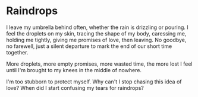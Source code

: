 # Raindrops

I leave my umbrella behind often,
whether the rain is drizzling or pouring.
I feel the droplets on my skin,
tracing the shape of my body,
caressing me,
holding me tightly,
giving me promises of love,
then leaving.
No goodbye,
no farewell,
just a silent departure to mark the end
of our short time together.

More droplets,
more empty promises,
more wasted time,
the more lost I feel
until I'm brought to my knees
in the middle of nowhere.

I'm too stubborn to protect myself.
Why can't I stop chasing this idea of love?
When did I start confusing my tears for raindrops?
